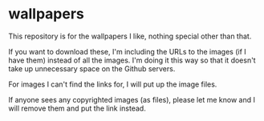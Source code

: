 # wallpapers
This repository is for the wallpapers I like, nothing special other than that.

If you want to download these, I'm including the URLs to the images (if I have
them) instead of all the images. I'm doing it this way so that it doesn't take
up unnecessary space on the Github servers.

For images I can't find the links for, I will put up the image files.

If anyone sees any copyrighted images (as files), please let me know and I will
remove them and put the link instead.

